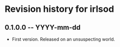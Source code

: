 # Revision history for irlsod

## 0.1.0.0  -- YYYY-mm-dd

* First version. Released on an unsuspecting world.
